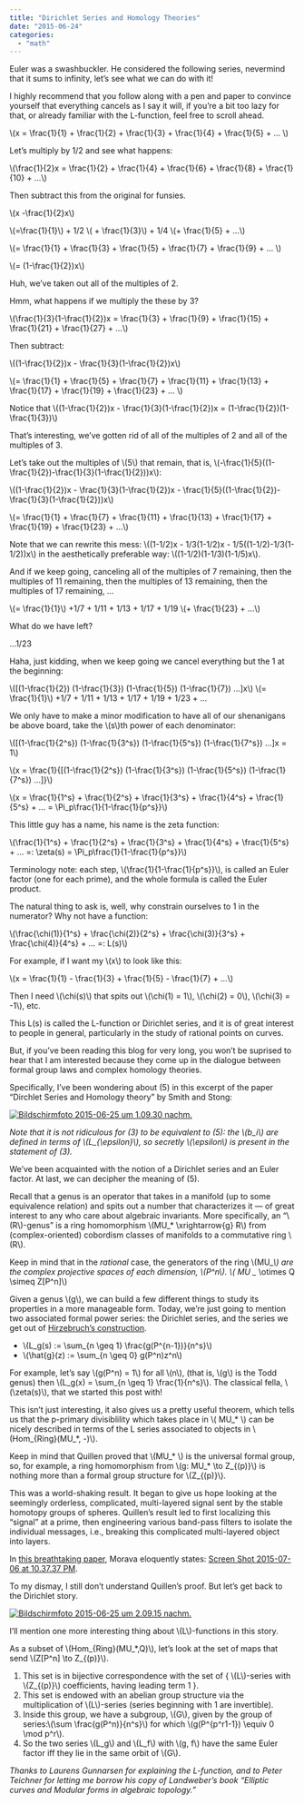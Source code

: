 ```yaml
---
title: "Dirichlet Series and Homology Theories"
date: "2015-06-24"
categories: 
  - "math"
---
```


Euler was a swashbuckler. He considered the following series, nevermind that it sums to infinity, let’s see what we can do with it!

I highly recommend that you follow along with a pen and paper to convince yourself that everything cancels as I say it will, if you’re a bit too lazy for that, or already familiar with the L-function, feel free to scroll ahead.

\\(x = \frac{1}{1} + \frac{1}{2} + \frac{1}{3} + \frac{1}{4} + \frac{1}{5} + … \\)

Let’s multiply by 1/2 and see what happens:

\\(\frac{1}{2}x = \frac{1}{2} + \frac{1}{4} + \frac{1}{6} + \frac{1}{8} + \frac{1}{10} + …\\)

Then subtract this from the original for funsies.

\\(x -\frac{1}{2}x\\)

\\(=\frac{1}{1}\\) + 1/2 \\( + \frac{1}{3}\\) + 1/4 \\(+ \frac{1}{5} + …\\)

\\(= \frac{1}{1} + \frac{1}{3} + \frac{1}{5} + \frac{1}{7} + \frac{1}{9} + … \\)

\\(= (1-\frac{1}{2})x\\)

Huh, we’ve taken out all of the multiples of 2.

Hmm, what happens if we multiply the these by 3?

\\(\frac{1}{3}(1-\frac{1}{2})x = \frac{1}{3} + \frac{1}{9} + \frac{1}{15} + \frac{1}{21} + \frac{1}{27} + …\\)

Then subtract:

\\((1-\frac{1}{2})x - \frac{1}{3}(1-\frac{1}{2})x\\)

\\(= \frac{1}{1} + \frac{1}{5} + \frac{1}{7} + \frac{1}{11} + \frac{1}{13} + \frac{1}{17} + \frac{1}{19} + \frac{1}{23} + … \\)

Notice that \\((1-\frac{1}{2})x - \frac{1}{3}(1-\frac{1}{2})x = (1-\frac{1}{2})(1-\frac{1}{3})\\)

That’s interesting, we’ve gotten rid of all of the multiples of 2 and all of the multiples of 3.

Let’s take out the multiples of \\(5\\) that remain, that is, \\(-\frac{1}{5}((1-\frac{1}{2})-\frac{1}{3}(1-\frac{1}{2}))x\\):

\\((1-\frac{1}{2})x - \frac{1}{3}(1-\frac{1}{2})x - \frac{1}{5}((1-\frac{1}{2})-\frac{1}{3}(1-\frac{1}{2}))x\\)

\\(= \frac{1}{1} + \frac{1}{7} + \frac{1}{11} + \frac{1}{13} + \frac{1}{17} + \frac{1}{19} + \frac{1}{23} + …\\)

Note that we can rewrite this mess: \\((1-1/2)x - 1/3(1-1/2)x - 1/5((1-1/2)-1/3(1-1/2))x\\) in the aesthetically preferable way: \\((1-1/2)(1-1/3)(1-1/5)x\\).

And if we keep going, canceling all of the multiples of 7 remaining, then the multiples of 11 remaining, then the multiples of 13 remaining, then the multiples of 17 remaining, …

\\(= \frac{1}{1}\\) +1/7 + 1/11 + 1/13 + 1/17 + 1/19 \\(+ \frac{1}{23} + …\\)

What do we have left?

…1/23

Haha, just kidding, when we keep going we cancel everything but the 1 at the beginning:

\\([(1-\frac{1}{2}) (1-\frac{1}{3}) (1-\frac{1}{5}) (1-\frac{1}{7}) …]x\\) \\(= \frac{1}{1}\\) +1/7 + 1/11 + 1/13 + 1/17 + 1/19 + 1/23 + …

We only have to make a minor modification to have all of our shenanigans be above board, take the \\(s\\)th power of each denominator:

\\([(1-\frac{1}{2^s}) (1-\frac{1}{3^s}) (1-\frac{1}{5^s}) (1-\frac{1}{7^s}) …]x = 1\\)

\\(x = \frac{1}{[(1-\frac{1}{2^s}) (1-\frac{1}{3^s}) (1-\frac{1}{5^s}) (1-\frac{1}{7^s}) …]}\\)

\\(x = \frac{1}{1^s} + \frac{1}{2^s} + \frac{1}{3^s} + \frac{1}{4^s} + \frac{1}{5^s} + … = \Pi_p\frac{1}{1-\frac{1}{p^s}}\\)

This little guy has a name, his name is the zeta function:

\\(\frac{1}{1^s} + \frac{1}{2^s} + \frac{1}{3^s} + \frac{1}{4^s} + \frac{1}{5^s} + … =: \zeta(s) = \Pi_p\frac{1}{1-\frac{1}{p^s}}\\)

Terminology note: each step, \\(\frac{1}{1-\frac{1}{p^s}}\\), is called an Euler factor (one for each prime), and the whole formula is called the Euler product.

The natural thing to ask is, well, why constrain ourselves to 1 in the numerator? Why not have a function:

\\(\frac{\chi(1)}{1^s} + \frac{\chi(2)}{2^s} + \frac{\chi(3)}{3^s} + \frac{\chi(4)}{4^s} + … =: L(s)\\)

For example, if I want my \\(x\\) to look like this:

\\(x = \frac{1}{1} - \frac{1}{3} + \frac{1}{5} - \frac{1}{7} + …\\)

Then I need \\(\chi(s)\\) that spits out \\(\chi(1) = 1\\), \\(\chi(2) = 0\\), \\(\chi(3) = -1\\), etc.

This L(s) is called the L-function or Dirichlet series, and it is of great interest to people in general, particularly in the study of rational points on curves.

But, if you’ve been reading this blog for very long, you won’t be suprised to hear that I am interested because they come up in the dialogue between formal group laws and complex homology theories.

Specifically, I’ve been wondering about (5) in this excerpt of the paper “Dirchlet Series and Homology theory” by Smith and Stong:

[![Bildschirmfoto 2015-06-25 um 1.09.30 nachm.](/images/wp-content/uploads/2015/06/Bildschirmfoto-2015-06-25-um-1.09.30-nachm..png)](/images/wp-content/uploads/2015/06/Bildschirmfoto-2015-06-25-um-1.09.30-nachm..png)

_Note that it is not ridiculous for (3) to be equivalent to (5): the \\(b_i\\) are defined in terms of \\(L\_{\epsilon}\\), so secretly \\(\epsilon\\) is present in the statement of (3)._

We’ve been acquainted with the notion of a Dirichlet series and an Euler factor. At last, we can decipher the meaning of (5).

Recall that a genus is an operator that takes in a manifold (up to some equivalence relation) and spits out a number that characterizes it — of great interest to any who care about algebraic invariants. More specifically, an “\\(R\\)-genus” is a ring homomorphism \\(MU_* \xrightarrow{g} R\\) from (complex-oriented) cobordism classes of manifolds to a commutative ring \\(R\\).

Keep in mind that in the _rational_ case, the generators of the ring \\(MU\_*\\) are the complex projective spaces of each dimension, \\(P^n\\). \\( MU \_* \otimes Q \simeq Z[P^n]\\)

Given a genus \\(g\\), we can build a few different things to study its properties in a more manageable form. Today, we’re just going to mention two associated formal power series: the Dirichlet series, and the series we get out of [Hirzebruch’s construction](http://www.map.mpim-bonn.mpg.de/Formal_group_laws_and_genera#Hirzebruch_genera).

- \\(L_g(s) := \sum_{n \geq 1} \frac{g(P^{n-1})}{n^s}\\)
- \\(\hat{g}(z) := \sum_{n \geq 0} g(P^n)z^n\\)

For example, let’s say \\(g(P^n) = 1\\) for all \\(n\\), (that is, \\(g\\) is the Todd genus) then \\(L_g(x) = \sum_{n \geq 1} \frac{1}{n^s}\\). The classical fella, \\(\zeta(s)\\), that we started this post with!

This isn’t just interesting, it also gives us a pretty useful theorem, which tells us that the p-primary divisiblility which takes place in \\( MU\_* \\) can be nicely described in terms of the L series associated to objects in \\(Hom_{Ring}(MU\_*, -)\\).

Keep in mind that Quillen proved that \\(MU\_* \\) is the universal formal group, so, for example, a ring homomorphism from \\(g: MU\_* \to Z_{(p)}\\) is nothing more than a formal group structure for \\(Z_{(p)}\\).

This was a world-shaking result. It began to give us hope looking at the seemingly orderless, complicated, multi-layered signal sent by the stable homotopy groups of spheres. Quillen’s result led to first localizing this “signal” at a prime, then engineering various band-pass filters to isolate the individual messages, i.e., breaking this complicated multi-layered object into layers.

In [this breathtaking paper](http://arxiv.org/pdf/0707.3216v1.pdf), Morava eloquently states:  [Screen Shot 2015-07-06 at 10.37.37 PM](/images/wp-content/uploads/2015/06/Screen-Shot-2015-07-06-at-10.37.37-PM.png).

To my dismay, I still don’t understand Quillen’s proof. But let’s get back to the Dirichlet story.

[![Bildschirmfoto 2015-06-25 um 2.09.15 nachm.](/images/wp-content/uploads/2015/06/Bildschirmfoto-2015-06-25-um-2.09.15-nachm..png)](/images/wp-content/uploads/2015/06/Bildschirmfoto-2015-06-25-um-2.09.15-nachm..png)

I’ll mention one more interesting thing about \\(L\\)-functions in this story.

As a subset of \\(Hom\_{Ring}(MU\_*,Q)\\), let’s look at the set of maps that send \\(Z[P^n] \to Z\_{(p)}\\).

1. This set is in bijective correspondence with the set of { \\(L\\)-series with \\(Z_{(p)}\\) coefficients, having leading term 1 }.
2. This set is endowed with an abelian group structure via the multiplication of \\(L\\)-series (series beginning with 1 are invertible).
3. Inside this group, we have a subgroup, \\(G\\), given by the group of series:\\(\sum \frac{g(P^n)}{n^s}\\) for which \\(g(P^{p^r1-1}) \equiv 0 \mod p^r\\).
4. So the two series \\(L_g\\) and \\(L_f\\) with \\(g, f\\) have the same Euler factor iff they lie in the same orbit of \\(G\\).

_Thanks to Laurens Gunnarsen for explaining the L-function, and to Peter Teichner for letting me borrow his copy of Landweber’s book “Elliptic curves and Modular forms in algebraic topology.”_
